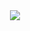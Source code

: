 <div align="center">
    <img src="https://capsule-render.vercel.app/api?type=모양&color=white&height=30&section=header&text=Welcome to Yehjin's Git&fontSize=30" />
</div>

